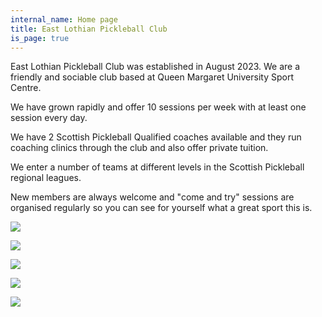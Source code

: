 ```yaml
---
internal_name: Home page
title: East Lothian Pickleball Club
is_page: true
---
```

East Lothian Pickleball Club was established in August 2023.  We are a friendly and sociable club based at Queen Margaret University Sport Centre.  

We have grown rapidly and offer 10 sessions per week with at least one session every day.

We have 2 Scottish Pickleball Qualified coaches available and they run coaching clinics through the club and also offer private tuition.

We enter a number of teams at different levels in the Scottish Pickleball regional leagues.

New members are always welcome and "come and try" sessions are organised regularly so you can see for yourself what a great sport this is.

![](/assets/20250418_103824.jpg)

![](/assets/game-play.jpg)

![](/assets/weekly-sessions.jpg)

![](/assets/action1.jpeg)

![](/assets/action7.jpeg)
